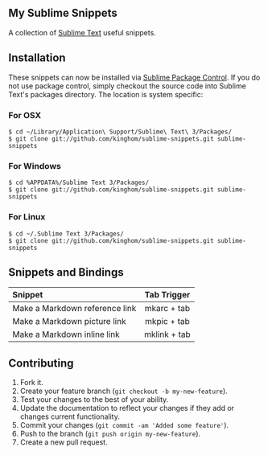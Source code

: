 ## My Sublime Snippets

A collection of [Sublime Text](http://www.sublimetext.com/) useful snippets.

## Installation

These snippets can now be installed via [Sublime Package Control](http://wbond.net/sublime_packages/package_control). If you do not use package control, simply checkout the source code into Sublime Text's packages directory. The location is system specific:

### For OSX

    $ cd ~/Library/Application\ Support/Sublime\ Text\ 3/Packages/
    $ git clone git://github.com/kinghom/sublime-snippets.git sublime-snippets

### For Windows

    $ cd %APPDATA%/Sublime Text 3/Packages/
    $ git clone git://github.com/kinghom/sublime-snippets.git sublime-snippets

### For Linux

    $ cd ~/.Sublime Text 3/Packages/
    $ git clone git://github.com/kinghom/sublime-snippets.git sublime-snippets

## Snippets and Bindings

Snippet                               | Tab Trigger
:------------------------------------ | :-----------:
Make a Markdown reference link        | mkarc + tab
Make a Markdown picture link          | mkpic + tab
Make a Markdown inline link           | mklink + tab


## Contributing

1. Fork it.
2. Create your feature branch (`git checkout -b my-new-feature`).
3. Test your changes to the best of your ability.
4. Update the documentation to reflect your changes if they add or changes current functionality.
5. Commit your changes (`git commit -am 'Added some feature'`).
6. Push to the branch (`git push origin my-new-feature`).
7. Create a new pull request.
